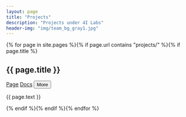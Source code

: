 ```yaml
---
layout: page
title: "Projects"
description: "Projects under 4I Labs"
header-img: "img/team_bg_gray1.jpg"
---
```



{% for page in site.pages %}{% if page.url contains "projects/" %}{% if page.title %}
	
<div class="jumbotron" style="background-image: url(../{{ page.img  }}); background-size: cover; ">
	<h2>{{ page.title }}</h2>
	<a href="{{ page.url | prepend: site.baseurl }}" class="btn btn-info" >Page</a>
	<a href="{{ page.docs }}" class="btn btn-info" >Docs</a>
	<button type="button" class="btn btn-info" data-toggle="collapse" data-target="#text{{ forloop.index }}">More</button>
	<div id="text{{ forloop.index }}" class="collapse"><p>{{ page.text }}</p></div>
</div>
{% endif %}{% endif %}{% endfor %}